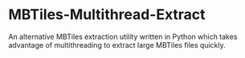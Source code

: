 MBTiles-Multithread-Extract
===========================

An alternative MBTiles extraction utility written in Python which takes advantage of multithreading to extract large MBTiles files quickly.
